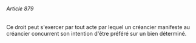 ###### Article 879

Ce droit peut s'exercer par tout acte par lequel un créancier manifeste au créancier concurrent son intention d'être préféré sur un bien déterminé.

